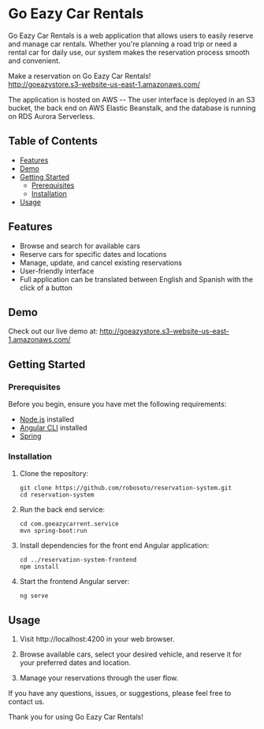 # Go Eazy Car Rentals

Go Eazy Car Rentals is a web application that allows users to easily reserve and manage car rentals. Whether you're planning a road trip or need a rental car for daily use, our system makes the reservation process smooth and convenient.

Make a reservation on Go Eazy Car Rentals! \
http://goeazystore.s3-website-us-east-1.amazonaws.com/

The application is hosted on AWS -- The user interface is deployed in an S3 bucket, the back end on AWS Elastic Beanstalk, and the database is running on RDS Aurora Serverless.

## Table of Contents

- [Features](#features)
- [Demo](#demo)
- [Getting Started](#getting-started)
  - [Prerequisites](#prerequisites)
  - [Installation](#installation)
- [Usage](#usage)


## Features

- Browse and search for available cars
- Reserve cars for specific dates and locations
- Manage, update, and cancel existing reservations
- User-friendly interface
- Full application can be translated between English and Spanish with the click of a button

## Demo

Check out our live demo at: http://goeazystore.s3-website-us-east-1.amazonaws.com/

## Getting Started

### Prerequisites

Before you begin, ensure you have met the following requirements:

- [Node.js](https://nodejs.org/) installed
- [Angular CLI](https://angular.io/cli) installed
- [Spring](https://spring.io/quickstart) 

### Installation

1. Clone the repository:

   ```
   git clone https://github.com/robosoto/reservation-system.git
   cd reservation-system

   ```

2. Run the back end service:

   ```
   cd com.goeazycarrent.service
   mvn spring-boot:run
   ```

3. Install dependencies for the front end Angular application:

   ```
   cd ../reservation-system-frontend
   npm install
   ```

5. Start the frontend Angular server: 

    ```
    ng serve
    ```

## Usage 

1. Visit http://localhost:4200 in your web browser.

2. Browse available cars, select your desired vehicle, and reserve it for 
   your preferred dates and location.

3. Manage your reservations through the user flow.

If you have any questions, issues, or suggestions, please feel free to contact us.

Thank you for using Go Eazy Car Rentals!
